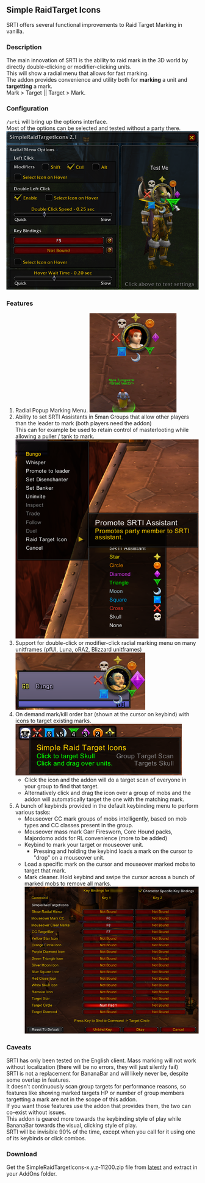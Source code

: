 ## Simple RaidTarget Icons
SRTI offers several functional improvements to Raid Target Marking in vanilla.

### Description
The main innovation of SRTI is the ability to raid mark in the 3D world by directly double-clicking or modifier-clicking units.  
This will show a radial menu that allows for fast marking.  
The addon provides convenience and utility both for **marking** a unit and **targetting** a mark.  
Mark > Target || Target > Mark.

### Configuration
`/srti` will bring up the options interface.  
Most of the options can be selected and tested without a party there.
![SimpleRaidTargetIcons Options](https://github.com/Road-block/SimpleRaidTargetIcons/raw/docs/srti_options.png)

### Features
1. Radial Popup Marking Menu. ![SimpleRaidTargetIcons Radial Menu](https://github.com/Road-block/SimpleRaidTargetIcons/raw/docs/srti_unit_radial_mark.png)
2. Ability to set SRTI Assistants in 5man Groups that allow other players than the leader to mark (both players need the addon)  
This can for example be used to retain control of masterlooting while allowing a puller / tank to mark. ![SimpleRaidTargetIcons Assistant](https://github.com/Road-block/SimpleRaidTargetIcons/raw/docs/srti_party_assistant.png)
3. Support for double-click or modifier-click radial marking menu on many unitframes (pfUI, Luna, oRA2, Blizzard unitframes) ![SimpleRaidTargetIcons unitframes](https://github.com/Road-block/SimpleRaidTargetIcons/raw/docs/srti_unitframe_radial_mark.png)
4. On demand mark/kill order bar (shown at the cursor on keybind) with icons to target existing marks. ![SimpleRaidTargetIcons Mark Order](https://github.com/Road-block/SimpleRaidTargetIcons/raw/docs/srti_targetbar.png)
    - Click the icon and the addon will do a target scan of everyone in your group to find that target.
    - Alternatively click and drag the icon over a group of mobs and the addon will automatically target the one with the matching mark.
5. A bunch of keybinds provided in the default keybinding menu to perform various tasks:
    - Mouseover CC mark groups of mobs intelligently, based on mob types and CC classes present in the group.
    - Mouseover mass mark Garr Firesworn, Core Hound packs, Majordomo adds for RL convenience (more to be added)
    - Keybind to mark your target or mouseover unit.
      - Pressing and holding the keybind loads a mark on the cursor to "drop" on a mouseover unit.
    - Load a specific mark on the cursor and mouseover marked mobs to target that mark.
    - Mark cleaner. Hold keybind and swipe the cursor across a bunch of marked mobs to remove all marks.
![SimpleRaidTargetIcons Keybinds](https://github.com/Road-block/SimpleRaidTargetIcons/raw/docs/srti_keybinds.png)

### Caveats
SRTI has only been tested on the English client. Mass marking will not work without localization (there will be no errors, they will just silently fail)  
SRTI is not a replacement for BananaBar and will likely never be, despite some overlap in features.  
It doesn't continuously scan group targets for performance reasons, so features like showing marked targets HP or number of group members targetting a mark are not in the scope of this addon.  
If you want those features use the addon that provides them, the two can co-exist without issues.  
This addon is geared more towards the keybinding style of play while BananaBar towards the visual, clicking style of play.  
SRTI will be invisible 90% of the time, except when you call for it using one of its keybinds or click combos.

### Download
Get the SimpleRaidTargetIcons-x.y.z-11200.zip file from [latest](https://github.com/Road-block/SimpleRaidTargetIcons/releases/latest) and extract in your AddOns folder.
